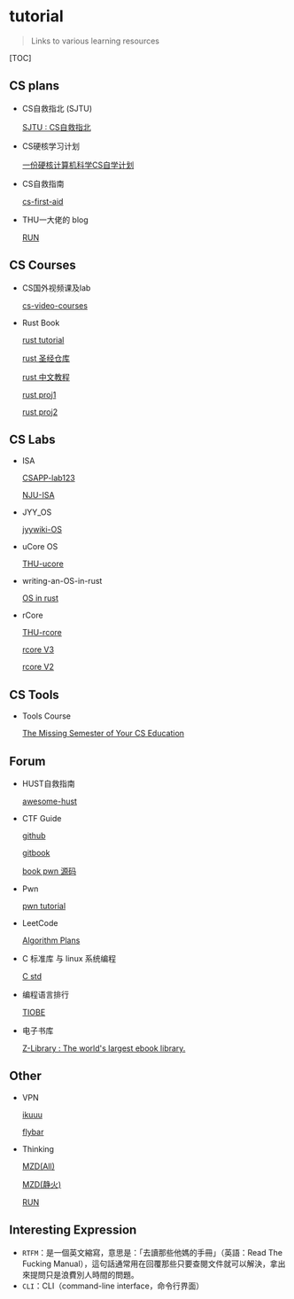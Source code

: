 # tutorial

> Links to various learning resources

[TOC]

## CS plans

* CS自救指北 (SJTU)

  [SJTU : CS自救指北](https://survivesjtu.gitbook.io/survivesjtumanual/fu-lu/ben-ke-sheng-zhuan-ye-jie-shao-todo/cs-zi-jiu-zhi-bei)

* CS硬核学习计划

  [一份硬核计算机科学CS自学计划](https://github.com/spring2go/cs_study_plan)

* CS自救指南

  [cs-first-aid](https://github.com/AndyBRoswell/cs-first-aid)
  
* THU一大佬的 blog

  [RUN](https://trinkle23897.github.io/)

## CS Courses

* CS国外视频课及lab

  [cs-video-courses](https://github.com/Chirag-Bansal/cs-video-courses)
  
* Rust Book

  [rust tutorial](https://doc.rust-lang.org/book/)
  
  [rust 圣经仓库](https://github.com/sunface/rust-course)
  
  [rust 中文教程](https://course.rs/about-book.html)
  
  [rust proj1](https://github.com/rustcc/awesome-rust)
  
  [rust proj2](https://github.com/rust-unofficial/awesome-rust)



## CS Labs

* ISA

  [CSAPP-lab123](https://github.com/wuxueqian14/CSAPP-Lab)
  
  [NJU-ISA](https://nju-projectn.github.io/ics-pa-gitbook/ics2020/)
  
* JYY_OS

  [jyywiki-OS](http://jyywiki.cn/OS/2022/)
  
* uCore OS

  [THU-ucore](https://objectkuan.gitbooks.io/ucore-docs/content/)

* writing-an-OS-in-rust

  [OS in rust](https://github.com/rustcc/writing-an-os-in-rust)

* rCore

  [THU-rcore](https://github.com/rcore-os/rCore)

  [rcore V3](https://rcore-os.github.io/rCore-Tutorial-deploy/)

  [rcore V2](https://rcore-os.github.io/rCore_tutorial_doc/)



## CS Tools

* Tools Course

  [The Missing Semester of Your CS Education](https://missing.csail.mit.edu/) 

## Forum

* HUST自救指南

  [awesome-hust](https://github.com/recolic/awesome-hust)

* CTF Guide

  [github](https://github.com/firmianay/CTF-All-In-One)

  [gitbook](https://firmianay.gitbook.io/ctf-all-in-one/)

  [book pwn 源码](https://github.com/firmianay/ctf-book)
  
* Pwn

  [pwn tutorial](https://github.com/CHYbeta/Software-Security-Learning)
  
* LeetCode

  [Algorithm Plans](https://github.com/acm-clan/algorithm-stone)

* C 标准库 与 linux 系统编程

  [C std](https://linux-c-learning-all-in-one.readthedocs.io/zh_CN/latest/stdlib/index.html)
  
* 编程语言排行

  [TIOBE](https://www.tiobe.com/tiobe-index/)
  
* 电子书库

  [Z-Library : The world's largest ebook library.](https://zh.de1lib.org/)

## Other

* VPN

  [ikuuu](https://ikuuu.co/user)

  [flybar](https://www.flybar.cc/)

* Thinking

  [MZD(All)](https://github.com/OriginZero/TheGreatLeaderChairmanMAO)

  [MZD(静火)](https://github.com/SomeyaMako/Selected-Works-of-Mao-Zedong-JingHuo-version)
  
  [RUN](https://github.com/The-Run-Philosophy-Organization/run)
  
  

## Interesting Expression

* `RTFM`：是一個英文縮寫，意思是：「去讀那些他媽的手冊」（英語：Read The Fucking Manual），這句話通常用在回覆那些只要查閱文件就可以解決，拿出來提問只是浪費別人時間的問題。
* `CLI`：CLI（command-line interface，命令行界面）
